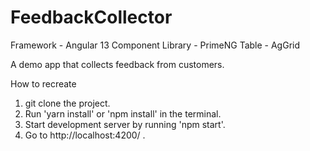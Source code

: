 # FeedbackCollector

Framework - Angular 13
Component Library - PrimeNG
Table - AgGrid

A demo app that collects feedback from customers.

How to recreate

1. git clone the project.
2. Run 'yarn install' or 'npm install' in the terminal.
3. Start development server by running 'npm start'.
4. Go to http://localhost:4200/ . 




